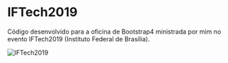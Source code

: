 # IFTech2019

Código desenvolvido para a oficina de Bootstrap4 ministrada por mim no evento IFTech2019 (Instituto Federal de Brasília).

![IFTech2019](https://instagram.fbsb8-1.fna.fbcdn.net/v/t51.2885-15/sh0.08/e35/s750x750/70346880_735019683595086_13072905436621028_n.jpg?_nc_ht=instagram.fbsb8-1.fna.fbcdn.net&_nc_cat=106&_nc_ohc=pJ2XguL8XO8AX9QFHmr&oh=36ac05e863142c0dec57376bb213fcb3&oe=5F3C3EFF)

